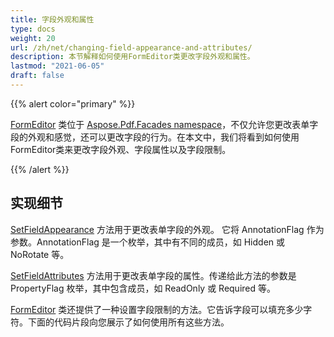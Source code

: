 ```yaml
---
title: 字段外观和属性
type: docs
weight: 20
url: /zh/net/changing-field-appearance-and-attributes/
description: 本节解释如何使用FormEditor类更改字段外观和属性。
lastmod: "2021-06-05"
draft: false
---
```


{{% alert color="primary" %}}

[FormEditor](https://reference.aspose.com/pdf/net/aspose.pdf.facades/FormEditor) 类位于 [Aspose.Pdf.Facades namespace](https://reference.aspose.com/pdf/net/aspose.pdf.facades)，不仅允许您更改表单字段的外观和感觉，还可以更改字段的行为。在本文中，我们将看到如何使用FormEditor类来更改字段外观、字段属性以及字段限制。

{{% /alert %}}

## 实现细节

[SetFieldAppearance](https://reference.aspose.com/pdf/net/aspose.pdf.facades/formeditor/methods/setfieldappearance) 方法用于更改表单字段的外观。 它将 AnnotationFlag 作为参数。AnnotationFlag 是一个枚举，其中有不同的成员，如 Hidden 或 NoRotate 等。

[SetFieldAttributes](https://reference.aspose.com/pdf/net/aspose.pdf.facades/formeditor/methods/setfieldattribute) 方法用于更改表单字段的属性。传递给此方法的参数是 PropertyFlag 枚举，其中包含成员，如 ReadOnly 或 Required 等。

[FormEditor](https://reference.aspose.com/pdf/net/aspose.pdf.facades/FormEditor) 类还提供了一种设置字段限制的方法。它告诉字段可以填充多少字符。下面的代码片段向您展示了如何使用所有这些方法。